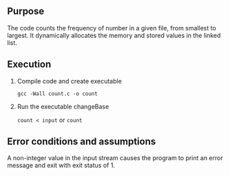 ## Purpose
The code counts the frequency of number in a given file, from smallest to largest.
It dynamically allocates the memory and stored values in the linked list.

## Execution
1. Compile code and create executable

	`gcc -Wall count.c -o count`
1. Run the executable changeBase

	`count < input`
   or
	`count`

## Error conditions and assumptions
A non-integer value in the input stream causes the program to print an error message and exit with exit status of 1. 



 
